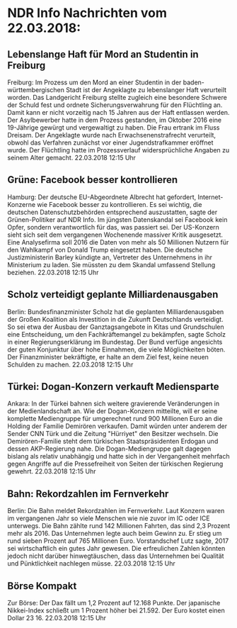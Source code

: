 # NDR Info Nachrichten vom 22.03.2018:


## Lebenslange Haft für Mord an Studentin in Freiburg
Freiburg: Im Prozess um den Mord an einer Studentin in der baden-württembergischen Stadt ist der Angeklagte zu lebenslanger Haft verurteilt worden. Das Landgericht Freiburg stellte zugleich eine besondere Schwere der Schuld fest und ordnete Sicherungsverwahrung für den Flüchtling an. Damit kann er nicht vorzeitig nach 15 Jahren aus der Haft entlassen werden. Der Asylbewerber hatte in dem Prozess gestanden, im Oktober 2016 eine 19-Jährige gewürgt und vergewaltigt zu haben. Die Frau ertrank im Fluss Dreisam. Der Angeklagte wurde nach Erwachsenenstrafrecht verurteilt, obwohl das Verfahren zunächst vor einer Jugendstrafkammer eröffnet wurde. Der Flüchtling hatte im Prozessverlauf widersprüchliche Angaben zu seinem Alter gemacht. 22.03.2018 12:15 Uhr 

## Grüne: Facebook besser kontrollieren
Hamburg: Der deutsche EU-Abgeordnete Albrecht hat gefordert, Internet-Konzerne wie Facebook besser zu kontrollieren. Es sei wichtig, die deutschen Datenschutzbehörden entsprechend auszustatten, sagte der Grünen-Politiker auf NDR Info. Im jüngsten Datenskandal sei Facebook kein Opfer, sondern verantwortlich für das, was passiert sei. Der US-Konzern sieht sich seit dem vergangenen Wochenende massiver Kritik ausgesetzt. Eine Analysefirma soll 2016 die Daten von mehr als 50 Millionen Nutzern für den Wahlkampf von Donald Trump eingesetzt haben. Die deutsche Justizministerin Barley kündigte an, Vertreter des Unternehmens in ihr Ministerium zu laden. Sie müssten zu dem Skandal umfassend Stellung beziehen. 22.03.2018 12:15 Uhr 

## Scholz verteidigt geplante Milliardenausgaben
Berlin: Bundesfinanzminister Scholz hat die geplanten Milliardenausgaben der Großen Koalition als Investition in die Zukunft Deutschlands verteidigt. So sei etwa der Ausbau der Ganztagsangebote in Kitas und Grundschulen eine Entscheidung, um den Fachkräftemangel zu bekämpfen, sagte Scholz in einer Regierungserklärung im Bundestag. Der Bund verfüge angesichts der guten Konjunktur über hohe Einnahmen, die viele Möglichkeiten böten. Der Finanzminister bekräftigte, er halte an dem Ziel fest, keine neuen Schulden zu machen. 22.03.2018 12:15 Uhr 

## Türkei: Dogan-Konzern verkauft Mediensparte
Ankara: In der Türkei bahnen sich weitere gravierende Veränderungen in der Medienlandschaft an. Wie der Dogan-Konzern mitteilte, will er seine komplette Mediengruppe für umgerechnet rund 900 Millionen Euro an die Holding der Familie Demirören verkaufen. Damit würden unter anderem der Sender CNN Türk und die Zeitung "Hürriyet" den Besitzer wechseln. Die Demirören-Familie steht dem türkischen Staatspräsidenten Erdogan und dessen AKP-Regierung nahe. Die Dogan-Mediengruppe galt dagegen bislang als relativ unabhängig und hatte sich in der Vergangenheit mehrfach gegen Angriffe auf die Pressefreiheit von Seiten der türkischen Regierung gewehrt. 22.03.2018 12:15 Uhr 

## Bahn: Rekordzahlen im Fernverkehr
Berlin: Die Bahn meldet Rekordzahlen im Fernverkehr. Laut Konzern waren im vergangenen Jahr so viele Menschen wie nie zuvor im IC oder ICE unterwegs. Die Bahn zählte rund 142 Millionen Fahrten, das sind 2,3 Prozent mehr als 2016. Das Unternehmen legte auch beim Gewinn zu. Er stieg um rund sieben Prozent auf 765 Millionen Euro. Vorstandschef Lutz sagte, 2017 sei wirtschaftlich ein gutes Jahr gewesen. Die erfreulichen Zahlen könnten jedoch nicht darüber hinwegtäuschen, dass das Unternehmen bei Qualität und Pünktlichkeit nachlegen müsse. 22.03.2018 12:15 Uhr 

## Börse Kompakt
Zur Börse: Der Dax fällt um 1,2 Prozent auf 12.168 Punkte. Der japanische Nikkei-Index schließt um 1 Prozent höher bei 21.592. Der Euro kostet einen Dollar 23 16. 22.03.2018 12:15 Uhr 
